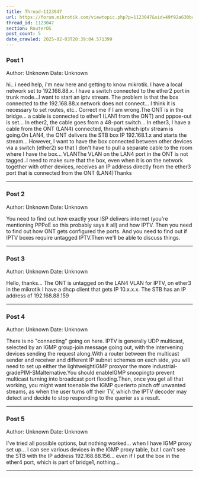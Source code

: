 ```yaml
---
title: Thread-1123047
url: https://forum.mikrotik.com/viewtopic.php?p=1123047&sid=49f92a630bc7970d8ca50523be880e8f#p1123047
thread_id: 1123047
section: RouterOS
post_count: 5
date_crawled: 2025-02-03T20:39:04.571399
---
```


### Post 1
Author: Unknown
Date: Unknown

hi.. i need help, i'm new here and getting to know mikrotik. I have a local network set to 192.168.88.x. I have a switch connected to the ether2 port in trunk mode...I want to start an iptv stream. The problem is that the box connected to the 192.168.88.x network does not connect... I think it is necessary to set routes, etc.. Correct me if I am wrong.The ONT is in the bridge... a cable is connected to ether1 (LAN1 from the ONT) and pppoe-out is set... In ether2, the cable goes from a 48-port switch... In ether3, I have a cable from the ONT (LAN4) connected, through which iptv stream is going.On LAN4, the ONT delivers the STB box IP 192.168.1.x and starts the stream... However, I want to have the box connected between other devices via a switch (ether2) so that I don't have to pull a separate cable to the room where I have the box... VLANThe VLAN on the LAN4 port in the ONT is not tagged..I need to make sure that the box, even when it is on the network together with other devices, receives an IP address directly from the ether3 port that is connected from the ONT (LAN4)Thanks

---
### Post 2
Author: Unknown
Date: Unknown

You need to find out how exactly your ISP delivers internet (you're mentioning PPPoE so this probably says it all) and how IPTV. Then you need to find out how ONT gets configured the ports. And you need to find out if IPTV boxes require untagged IPTV.Then we'll be able to discuss things.

---
### Post 3
Author: Unknown
Date: Unknown

Hello, thanks... The ONT is untagged on the LAN4 VLAN for IPTV, on ether3 in the mikrotik I have a dhcp client that gets IP 10.x.x.x. The STB has an IP address of 192.168.88.159

---
### Post 4
Author: Unknown
Date: Unknown

There is no "connecting" going on here. IPTV is generally UDP multicast, selected by an IGMP group-join message going out, with the intervening devices sending the request along.With a router between the multicast sender and receiver and different IP subnet schemes on each side, you will need to set up either the lightweightIGMP proxyor the more industrial-gradePIM-SMalternative.You should enableIGMP snoopingto prevent multicast turning into broadcast port flooding.Then, once you get all that working, you might want toenable the IGMP querierto pinch off unwanted streams, as when the user turns off their TV, which the IPTV decoder may detect and decide to stop responding to the querier as a result.

---
### Post 5
Author: Unknown
Date: Unknown

I've tried all possible options, but nothing worked... when I have IGMP proxy set up... I can see various devices in the IGMP proxy table, but I can't see the STB with the IP address 192.168.88.156... even if I put the box in the ether4 port, which is part of bridge1, nothing...

---

